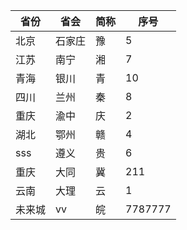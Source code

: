 <!-- 该文件为主分支文件 -->

| 省份 | 省会 | 简称 | 序号 |
| --- | --- | --- | ---|
| 北京 | 石家庄 | 豫 | 5 |
| 江苏 | 南宁 | 湘 | 7 |
| 青海 | 银川 | 青 | 10 |
| 四川 | 兰州 | 秦 | 8 |
| 重庆 | 渝中 | 庆 | 2 |
| 湖北 | 鄂州 | 赣 | 4 |
| sss | 遵义 | 贵 | 6 |
| 重庆 | 大同 | 冀 | 211|
| 云南 | 大理 | 云 | 1 |
| 未来城 | vv | 皖 | 7787777 |
